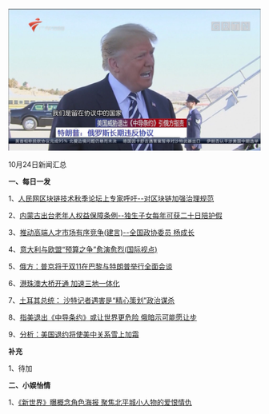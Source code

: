    ![10_02](.\10_24.jpg)

10月24日新闻汇总

**一、每日一发**

1、[人民网区块链技术秋季论坛上专家呼吁--对区块链加强治理规范](http://paper.people.com.cn/rmrb/html/2018-10/24/nw.D110000renmrb_20181024_5-09.htm)

2、[内蒙古出台老年人权益保障条例--独生子女每年可获二十日陪护假](http://paper.people.com.cn/rmrb/html/2018-10/24/nw.D110000renmrb_20181024_3-10.htm)

3、[推动高端人才市场有序竞争(建言)--全国政协委员 杨成长](http://paper.people.com.cn/rmrb/html/2018-10/24/nw.D110000renmrb_20181024_2-19.htm)

4、[意大利与欧盟“预算之争”愈演愈烈(国际视点)](http://paper.people.com.cn/rmrb/html/2018-10/24/nw.D110000renmrb_20181024_2-21.htm)

5、[俄方：普京将于双11在巴黎与特朗普举行全面会谈](https://news.163.com/18/1024/01/DURL5DJR0001899O.html)

6、[港珠澳大桥开通 加速三地一体化](https://www.zaobao.com/news/china/story20181024-901535)

7、[土耳其总统： 沙特记者遇害是“精心策划”政治谋杀](https://www.zaobao.com/news/world/story20181024-901545)

8、[指美退出《中导条约》或让世界更危险 俄暗示可能愿让步 ](https://www.zaobao.com/news/world/story20181024-901555)

9、[分析：美国退约将使美中关系雪上加霜](https://www.zaobao.com/news/world/story20181024-901551)



**补充**

1、待加



**二、小娱怡情**

1、[《新世界》曝概念角色海报 聚焦北平城小人物的爱恨情仇](http://tv.67.com/dsph/2018/10/23/932122.html)